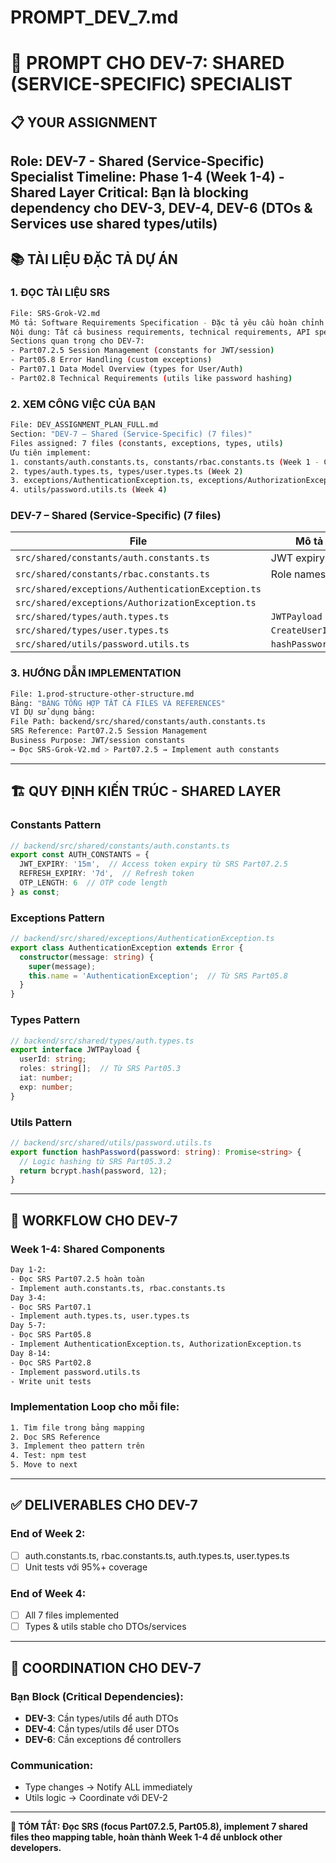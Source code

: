 # PROMPT_DEV_7.md

# 🤖 PROMPT CHO DEV-7: SHARED (SERVICE-SPECIFIC) SPECIALIST
## 📋 **YOUR ASSIGNMENT**
**Role**: DEV-7 - Shared (Service-Specific) Specialist
**Timeline**: Phase 1-4 (Week 1-4) - Shared Layer
**Critical**: Bạn là blocking dependency cho DEV-3, DEV-4, DEV-6 (DTOs & Services use shared types/utils)
---
## 📚 **TÀI LIỆU ĐẶC TẢ DỰ ÁN**
### **1. ĐỌC TÀI LIỆU SRS**
```bash
File: SRS-Grok-V2.md
Mô tả: Software Requirements Specification - Đặc tả yêu cầu hoàn chỉnh
Nội dung: Tất cả business requirements, technical requirements, API specs
Sections quan trọng cho DEV-7:
- Part07.2.5 Session Management (constants for JWT/session)
- Part05.8 Error Handling (custom exceptions)
- Part07.1 Data Model Overview (types for User/Auth)
- Part02.8 Technical Requirements (utils like password hashing)
```
### **2. XEM CÔNG VIỆC CỦA BẠN**
```bash
File: DEV_ASSIGNMENT_PLAN_FULL.md
Section: "DEV-7 – Shared (Service-Specific) (7 files)"
Files assigned: 7 files (constants, exceptions, types, utils)
Ưu tiên implement:
1. constants/auth.constants.ts, constants/rbac.constants.ts (Week 1 - Critical)
2. types/auth.types.ts, types/user.types.ts (Week 2)
3. exceptions/AuthenticationException.ts, exceptions/AuthorizationException.ts (Week 3)
4. utils/password.utils.ts (Week 4)
```

### **DEV-7** – Shared (Service-Specific) (7 files)

| File | Mô tả |
|------|------|
| `src/shared/constants/auth.constants.ts` | JWT expiry |
| `src/shared/constants/rbac.constants.ts` | Role names |
| `src/shared/exceptions/AuthenticationException.ts` | |
| `src/shared/exceptions/AuthorizationException.ts` | |
| `src/shared/types/auth.types.ts` | `JWTPayload` |
| `src/shared/types/user.types.ts` | `CreateUserInput` |
| `src/shared/utils/password.utils.ts` | `hashPassword()` |

### **3. HƯỚNG DẪN IMPLEMENTATION**
```bash
File: 1.prod-structure-other-structure.md
Bảng: "BẢNG TỔNG HỢP TẤT CẢ FILES VÀ REFERENCES"
VÍ DỤ sử dụng bảng:
File Path: backend/src/shared/constants/auth.constants.ts
SRS Reference: Part07.2.5 Session Management
Business Purpose: JWT/session constants
→ Đọc SRS-Grok-V2.md > Part07.2.5 → Implement auth constants
```
---
## 🏗️ **QUY ĐỊNH KIẾN TRÚC - SHARED LAYER**
### **Constants Pattern**
```typescript
// backend/src/shared/constants/auth.constants.ts
export const AUTH_CONSTANTS = {
  JWT_EXPIRY: '15m',  // Access token expiry từ SRS Part07.2.5
  REFRESH_EXPIRY: '7d',  // Refresh token
  OTP_LENGTH: 6  // OTP code length
} as const;
```
### **Exceptions Pattern**
```typescript
// backend/src/shared/exceptions/AuthenticationException.ts
export class AuthenticationException extends Error {
  constructor(message: string) {
    super(message);
    this.name = 'AuthenticationException';  // Từ SRS Part05.8
  }
}
```
### **Types Pattern**
```typescript
// backend/src/shared/types/auth.types.ts
export interface JWTPayload {
  userId: string;
  roles: string[];  // Từ SRS Part05.3
  iat: number;
  exp: number;
}
```
### **Utils Pattern**
```typescript
// backend/src/shared/utils/password.utils.ts
export function hashPassword(password: string): Promise<string> {
  // Logic hashing từ SRS Part05.3.2
  return bcrypt.hash(password, 12);
}
```
---
## 🔄 **WORKFLOW CHO DEV-7**
### **Week 1-4: Shared Components**
```bash
Day 1-2:
- Đọc SRS Part07.2.5 hoàn toàn
- Implement auth.constants.ts, rbac.constants.ts
Day 3-4:
- Đọc SRS Part07.1
- Implement auth.types.ts, user.types.ts
Day 5-7:
- Đọc SRS Part05.8
- Implement AuthenticationException.ts, AuthorizationException.ts
Day 8-14:
- Đọc SRS Part02.8
- Implement password.utils.ts
- Write unit tests
```
### **Implementation Loop cho mỗi file**:
```bash
1. Tìm file trong bảng mapping
2. Đọc SRS Reference
3. Implement theo pattern trên
4. Test: npm test
5. Move to next
```
---
## ✅ **DELIVERABLES CHO DEV-7**
### **End of Week 2**:
- [ ] auth.constants.ts, rbac.constants.ts, auth.types.ts, user.types.ts
- [ ] Unit tests với 95%+ coverage
### **End of Week 4**:
- [ ] All 7 files implemented
- [ ] Types & utils stable cho DTOs/services
---
## 💬 **COORDINATION CHO DEV-7**
### **Bạn Block (Critical Dependencies)**:
- **DEV-3**: Cần types/utils để auth DTOs
- **DEV-4**: Cần types/utils để user DTOs
- **DEV-6**: Cần exceptions để controllers
### **Communication**:
- Type changes → Notify ALL immediately
- Utils logic → Coordinate với DEV-2
---
**🎯 TÓM TẮT: Đọc SRS (focus Part07.2.5, Part05.8), implement 7 shared files theo mapping table, hoàn thành Week 1-4 để unblock other developers.**
```
